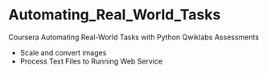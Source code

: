 # Automating_Real_World_Tasks

Coursera Automating Real-World Tasks with Python Qwiklabs Assessments
* Scale and convert images
* Process Text Files to Running Web Service
